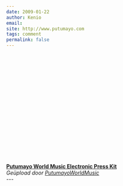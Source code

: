 ```yaml
---
date: 2009-01-22
author: Kenio
email: 
site: http://www.putumayo.com
tags: comment
permalink: false
---
```


<div><object width="480" height="291"><param name="movie" value="http://www.dailymotion.com/swf/k5VDLlQLmgp9MYEvJg&related=1"></param><param name="allowFullScreen" value="true"></param><param name="allowScriptAccess" value="always"></param><embed src="http://www.dailymotion.com/swf/k5VDLlQLmgp9MYEvJg&related=1" type="application/x-shockwave-flash" width="480" height="291" allowFullScreen="true" allowScriptAccess="always"></embed></object><br /><b><a href="http://www.dailymotion.com/video/x5qxwy_putumayo-world-music-electronic-pre_music">Putumayo World Music Electronic Press Kit</a></b><br /><i>Geüpload door <a href="http://www.dailymotion.com/PutumayoWorldMusic">PutumayoWorldMusic</a></i></div>
---